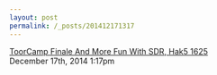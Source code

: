 ```yaml
---
layout: post
permalink: /_posts/201412171317
---
```


<a href=" https://www.youtube.com/watch?v=4PchBS-mngE&amp;list=PLW5y1tjAOzI0w_GbtiEbYS5PGJ2pmxAIX#t=1430">
ToorCamp Finale And More Fun With SDR, Hak5 1625                    </a>

<div id="footer">
<span id="timestamp"> December 17th, 2014 1:17pm </span>
</div>
